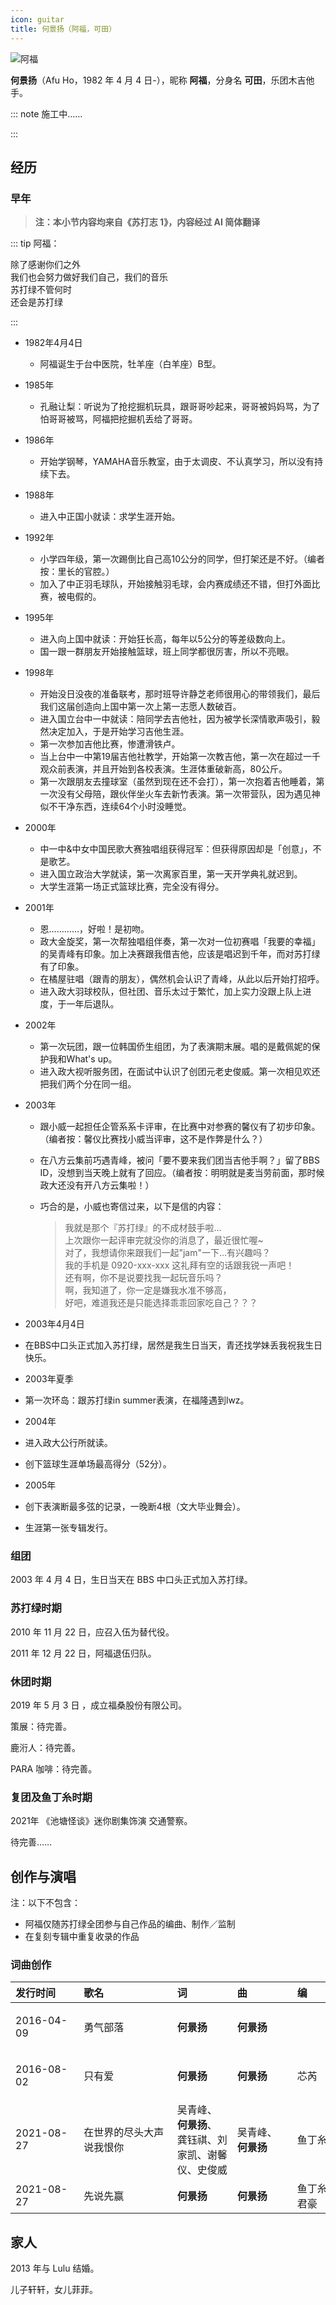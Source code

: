```yaml
---
icon: guitar
title: 何景扬（阿福，可田）
---
```


![阿福](https://cdn.jsdelivr.net/gh/kaluojushi/sodaguide@picbed/members/sodagreen/afu.jpg)

**何景扬**（Afu Ho，1982 年 4 月 4 日-），昵称 **阿福**，分身名 **可田**，乐团木吉他手。

::: note 施工中……

:::

## 经历

### 早年

> **注：本小节内容均来自《苏打志 1》，内容经过 AI 简体翻译**

::: tip 阿福：

除了感谢你们之外 <br/>
我们也会努力做好我们自己，我们的音乐 <br/>
苏打绿不管何时 <br/>
还会是苏打绿 <br/>

:::

- 1982年4月4日
  - 阿福诞生于台中医院，牡羊座（白羊座）B型。

- 1985年 
  - 孔融让梨：听说为了抢挖掘机玩具，跟哥哥吵起来，哥哥被妈妈骂，为了怕哥哥被骂，阿福把挖掘机丢给了哥哥。

- 1986年
  - 开始学钢琴，YAMAHA音乐教室，由于太调皮、不认真学习，所以没有持续下去。

- 1988年
  - 进入中正国小就读：求学生涯开始。

- 1992年
  - 小学四年级，第一次踢倒比自己高10公分的同学，但打架还是不好。（编者按：里长的官腔。）
  - 加入了中正羽毛球队，开始接触羽毛球，会内赛成绩还不错，但打外面比赛，被电假的。

- 1995年
  - 进入向上国中就读：开始狂长高，每年以5公分的等差级数向上。
  - 国一跟一群朋友开始接触篮球，班上同学都很厉害，所以不亮眼。

- 1998年 
  - 开始没日没夜的准备联考，那时班导许静芝老师很用心的带领我们，最后我们这届创造向上国中第一次上第一志愿人数破百。
  - 进入国立台中一中就读：陪同学去吉他社，因为被学长深情歌声吸引，毅然决定加入，于是开始学习吉他生涯。 
  - 第一次参加吉他比赛，惨遭滑铁卢。 
  - 当上台中一中第19届吉他社教学，开始第一次教吉他，第一次在超过一千观众前表演，并且开始到各校表演。生涯体重破新高，80公斤。 
  - 第一次跟朋友去撞球室（虽然到现在还不会打），第一次抱着吉他睡着，第一次没有父母陪，跟伙伴坐火车去新竹表演。第一次带营队，因为遇见神似不干净东西，连续64个小时没睡觉。

- 2000年 
  - 中一中&中女中国民歌大赛独唱组获得冠军：但获得原因却是「创意」，不是歌艺。 
  - 进入国立政治大学就读，第一次离家百里，第一天开学典礼就迟到。 
  - 大学生涯第一场正式篮球比赛，完全没有得分。

- 2001年 
  - 恩…………，好啦！是初吻。 
  - 政大金旋奖，第一次帮独唱组伴奏，第一次对一位初赛唱「我要的幸福」的吴青峰有印象。加上决赛跟我借吉他，应该是唱迟到千年，而对苏打绿有了印象。 
  - 在橘屋驻唱（跟青的朋友），偶然机会认识了青峰，从此以后开始打招呼。
  - 进入政大羽球校队，但社团、音乐太过于繁忙，加上实力没跟上队上进度，于一年后退队。

- 2002年 
  - 第一次玩团，跟一位韩国侨生组团，为了表演期末展。唱的是戴佩妮的保护我和What's up。
  - 进入政大视听服务团，在面试中认识了创团元老史俊威。第一次相见欢还把我们两个分在同一组。

- 2003年
  - 跟小威一起担任企管系系卡评审，在比赛中对参赛的馨仪有了初步印象。（编者按：馨仪比赛找小威当评审，这不是作弊是什么？）
  - 在八方云集前巧遇青峰，被问「要不要来我们团当吉他手啊？」留了BBS ID，没想到当天晚上就有了回应。（编者按：明明就是麦当劳前面，那时候政大还没有开八方云集啦！）
  - 巧合的是，小威也寄信过来，以下是信的内容：

    > 我就是那个『苏打绿』的不成材鼓手啦…<br/>
    > 上次跟你一起评审完就没你的消息了，最近很忙喔~<br/>
    > 对了，我想请你来跟我们一起"jam"一下…有兴趣吗？<br/>
    > 我的手机是 0920-xxx-xxx 这礼拜有空的话跟我锐一声吧！<br/>
    > 还有啊，你不是说要找我一起玩音乐吗？<br/>
    > 啊，我知道了，你一定是嫌我水准不够高，<br/>
    > 好吧，难道我还是只能选择乖乖回家吃自己？？？

- 2003年4月4日
- 在BBS中口头正式加入苏打绿，居然是我生日当天，青还找学妹丢我祝我生日快乐。

- 2003年夏季
- 第一次环岛：跟苏打绿in summer表演，在福隆遇到lwz。

- 2004年
- 进入政大公行所就读。
- 创下篮球生涯单场最高得分（52分）。

- 2005年
- 创下表演断最多弦的记录，一晚断4根（文大毕业舞会）。
- 生涯第一张专辑发行。

### 组团

2003 年 4 月 4 日，生日当天在 BBS 中口头正式加入苏打绿。

### 苏打绿时期

2010 年 11 月 22 日，应召入伍为替代役。

2011 年 12 月 22 日，阿福退伍归队。

### 休团时期

2019 年 5 月 3 日 ，成立福桑股份有限公司。

策展：待完善。

鹿洐人：待完善。

PARA 咖啡：待完善。

### 复团及鱼丁糸时期

2021年 《池塘怪谈》迷你剧集饰演 交通警察。

待完善……

## 创作与演唱

注：以下不包含：

- 阿福仅随苏打绿全团参与自己作品的编曲、制作／监制
- 在复刻专辑中重复收录的作品

### 词曲创作

| <div style="width: 70pt">发行时间</div> | <div style="width: 100pt">歌名</div> | <div style="width: 60pt">词</div> | <div style="width: 60pt">曲</div> | <div style="width: 60pt">编</div> | <div style="width: 120pt">专辑</div> | <div style="width: 60pt">唱</div> | <div style="width: 200pt">备注</div>                  |
|:------------------------------------|:-----------------------------------|:---------------------------------|:---------------------------------|:---------------------------------|:-----------------------------------|:---------------------------------|:----------------------------------------------------|
| 2016-04-09                          | 勇气部落                               | **何景扬**                          | **何景扬**                          |                                  | —                                  | 西亚(王伯源)、吴小明、钟晨绮                  | 《勇气部落之龙传说》亲子艺文活动主题曲@台北华山站货场<br/>于 2016-04-09 释出歌曲MV |
| 2016-08-02                          | 只有爱                                | **何景扬**                          | **何景扬**                          | 芯芮                               | —                                  | 西亚(王伯源)、July林                    | 《达斯克音乐祭》主题曲@台北华山站货场<br/>于2016-08-02释出歌曲MV           |
| 2021-08-27                          | 在世界的尽头大声说我恨你                       | 吴青峰、**何景扬**、龚钰祺、刘家凯、谢馨仪、史俊威      | 吴青峰、**何景扬**                      | 鱼丁糸                              | 《池堂怪谈》                             | 鱼丁糸                              |                                                     |
| 2021-08-27                          | 先说先赢                               | **何景扬**                          | **何景扬**                          | 鱼丁糸、陈君豪                          | 《池堂怪谈》                             | 鱼丁糸                              |                                                     |

## 家人

2013 年与 Lulu 结婚。

儿子轩轩，女儿菲菲。